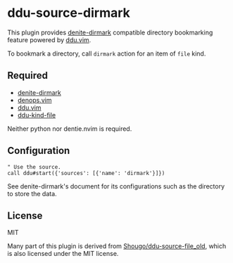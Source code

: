 # ddu-source-dirmark

This plugin provides [denite-dirmark][1] compatible directory bookmarking
feature powered by [ddu.vim][2].

[1]: https://github.com/kmnk/denite-dirmark
[2]: https://github.com/Shougo/ddu.vim

To bookmark a directory, call `dirmark` action for an item of `file` kind.


## Required

* [denite-dirmark](https://github.com/kmnk/denite-dirmark)
* [denops.vim](https://github.com/vim-denops/denops.vim)
* [ddu.vim](https://github.com/Shougo/ddu.vim)
* [ddu-kind-file](https://github.com/Shougo/ddu-kind-file)

Neither python nor dentie.nvim is required.


## Configuration

```vim
" Use the source.
call ddu#start({'sources': [{'name': 'dirmark'}]})
```

See denite-dirmark's document for its configurations such as the directory to
store the data.


## License

MIT

Many part of this plugin is derived from
[Shougo/ddu-source-file_old](https://github.com/Shougo/ddu-source-file_old),
which is also licensed under the MIT license.

